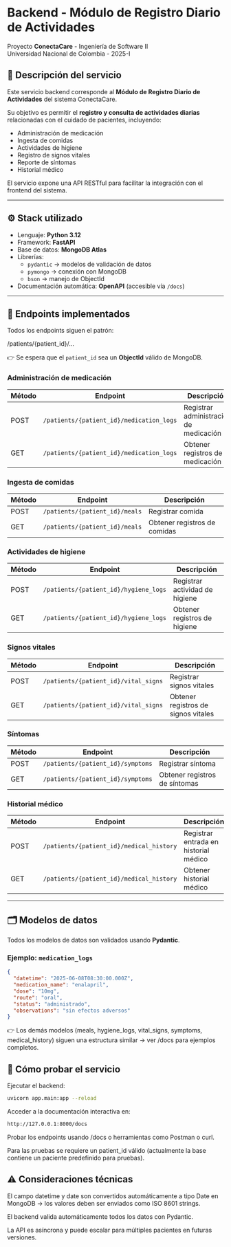 # Backend - Módulo de Registro Diario de Actividades  
Proyecto **ConectaCare** - Ingeniería de Software II  
Universidad Nacional de Colombia - 2025-I

## 📌 Descripción del servicio

Este servicio backend corresponde al **Módulo de Registro Diario de Actividades** del sistema ConectaCare.

Su objetivo es permitir el **registro y consulta de actividades diarias** relacionadas con el cuidado de pacientes, incluyendo:

- Administración de medicación
- Ingesta de comidas
- Actividades de higiene
- Registro de signos vitales
- Reporte de síntomas
- Historial médico

El servicio expone una API RESTful para facilitar la integración con el frontend del sistema.

---

## ⚙️ Stack utilizado

- Lenguaje: **Python 3.12**  
- Framework: **FastAPI**  
- Base de datos: **MongoDB Atlas**  
- Librerías:
  - `pydantic` → modelos de validación de datos
  - `pymongo` → conexión con MongoDB
  - `bson` → manejo de ObjectId
- Documentación automática: **OpenAPI** (accesible vía `/docs`)

---

## 🚀 Endpoints implementados

Todos los endpoints siguen el patrón:

/patients/{patient_id}/...

👉 Se espera que el `patient_id` sea un **ObjectId** válido de MongoDB.

### Administración de medicación

| Método | Endpoint | Descripción |
|--------|----------|-------------|
| POST   | `/patients/{patient_id}/medication_logs` | Registrar administración de medicación |
| GET    | `/patients/{patient_id}/medication_logs` | Obtener registros de medicación |

### Ingesta de comidas

| Método | Endpoint | Descripción |
|--------|----------|-------------|
| POST   | `/patients/{patient_id}/meals` | Registrar comida |
| GET    | `/patients/{patient_id}/meals` | Obtener registros de comidas |

### Actividades de higiene

| Método | Endpoint | Descripción |
|--------|----------|-------------|
| POST   | `/patients/{patient_id}/hygiene_logs` | Registrar actividad de higiene |
| GET    | `/patients/{patient_id}/hygiene_logs` | Obtener registros de higiene |

### Signos vitales

| Método | Endpoint | Descripción |
|--------|----------|-------------|
| POST   | `/patients/{patient_id}/vital_signs` | Registrar signos vitales |
| GET    | `/patients/{patient_id}/vital_signs` | Obtener registros de signos vitales |

### Síntomas

| Método | Endpoint | Descripción |
|--------|----------|-------------|
| POST   | `/patients/{patient_id}/symptoms` | Registrar síntoma |
| GET    | `/patients/{patient_id}/symptoms` | Obtener registros de síntomas |

### Historial médico

| Método | Endpoint | Descripción |
|--------|----------|-------------|
| POST   | `/patients/{patient_id}/medical_history` | Registrar entrada en historial médico |
| GET    | `/patients/{patient_id}/medical_history` | Obtener historial médico |

---

## 🗂️ Modelos de datos

Todos los modelos de datos son validados usando **Pydantic**.

### Ejemplo: `medication_logs`

```json
{
  "datetime": "2025-06-08T08:30:00.000Z",
  "medication_name": "enalapril",
  "dose": "10mg",
  "route": "oral",
  "status": "administrado",
  "observations": "sin efectos adversos"
}
```

👉 Los demás modelos (meals, hygiene_logs, vital_signs, symptoms, medical_history) siguen una estructura similar → ver /docs para ejemplos completos.

## 🚧 Cómo probar el servicio
Ejecutar el backend:

```bash
uvicorn app.main:app --reload
```

Acceder a la documentación interactiva en:

```bash
http://127.0.0.1:8000/docs
```
Probar los endpoints usando /docs o herramientas como Postman o curl.

Para las pruebas se requiere un patient_id válido (actualmente la base contiene un paciente predefinido para pruebas).

## ⚠️ Consideraciones técnicas

El campo datetime y date son convertidos automáticamente a tipo Date en MongoDB → los valores deben ser enviados como ISO 8601 strings.

El backend valida automáticamente todos los datos con Pydantic.

La API es asíncrona y puede escalar para múltiples pacientes en futuras versiones.